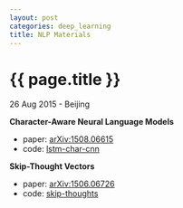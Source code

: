 ```yaml
---
layout: post
categories: deep_learning
title: NLP Materials
---
```


{{ page.title }}
================

<p class="meta">26 Aug 2015 - Beijing</p>

**Character-Aware Neural Language Models**

- paper: [arXiv:1508.06615](http://arxiv.org/abs/1508.06615)
- code: [lstm-char-cnn](https://github.com/yoonkim/lstm-char-cnn)

**Skip-Thought Vectors**

- paper: [arXiv:1506.06726](http://arxiv.org/abs/1506.06726)
- code: [skip-thoughts](https://github.com/ryankiros/skip-thoughts)

